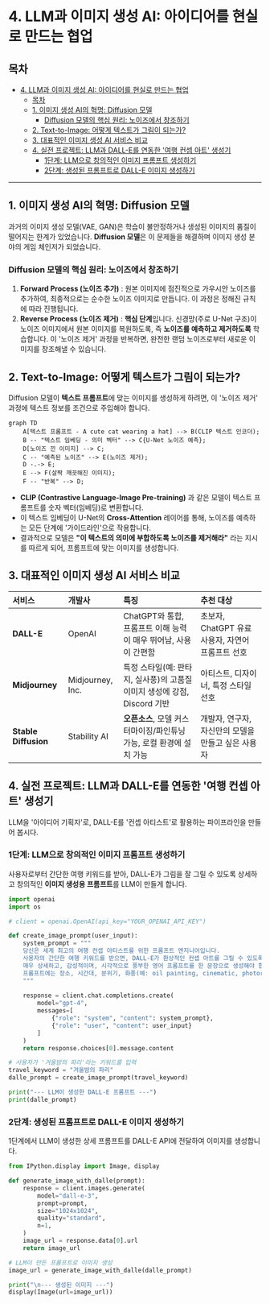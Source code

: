 # 4. LLM과 이미지 생성 AI: 아이디어를 현실로 만드는 협업

## 목차
- [4. LLM과 이미지 생성 AI: 아이디어를 현실로 만드는 협업](#4-llm과-이미지-생성-ai-아이디어를-현실로-만드는-협업)
  - [목차](#목차)
  - [1. 이미지 생성 AI의 혁명: Diffusion 모델](#1-이미지-생성-ai의-혁명-diffusion-모델)
    - [Diffusion 모델의 핵심 원리: 노이즈에서 창조하기](#diffusion-모델의-핵심-원리-노이즈에서-창조하기)
  - [2. Text-to-Image: 어떻게 텍스트가 그림이 되는가?](#2-text-to-image-어떻게-텍스트가-그림이-되는가)
  - [3. 대표적인 이미지 생성 AI 서비스 비교](#3-대표적인-이미지-생성-ai-서비스-비교)
  - [4. 실전 프로젝트: LLM과 DALL-E를 연동한 '여행 컨셉 아트' 생성기](#4-실전-프로젝트-llm과-dall-e를-연동한-여행-컨셉-아트-생성기)
    - [1단계: LLM으로 창의적인 이미지 프롬프트 생성하기](#1단계-llm으로-창의적인-이미지-프롬프트-생성하기)
    - [2단계: 생성된 프롬프트로 DALL-E 이미지 생성하기](#2단계-생성된-프롬프트로-dall-e-이미지-생성하기)

---

## 1. 이미지 생성 AI의 혁명: Diffusion 모델

과거의 이미지 생성 모델(VAE, GAN)은 학습이 불안정하거나 생성된 이미지의 품질이 떨어지는 한계가 있었습니다. **Diffusion 모델**은 이 문제들을 해결하며 이미지 생성 분야의 게임 체인저가 되었습니다.

### Diffusion 모델의 핵심 원리: 노이즈에서 창조하기

1.  **Forward Process (노이즈 추가)** : 원본 이미지에 점진적으로 가우시안 노이즈를 추가하여, 최종적으로는 순수한 노이즈 이미지로 만듭니다. 이 과정은 정해진 규칙에 따라 진행됩니다.
2.  **Reverse Process (노이즈 제거)** : **핵심 단계**입니다. 신경망(주로 U-Net 구조)이 노이즈 이미지에서 원본 이미지를 복원하도록, 즉 **노이즈를 예측하고 제거하도록** 학습합니다. 이 '노이즈 제거' 과정을 반복하면, 완전한 랜덤 노이즈로부터 새로운 이미지를 창조해낼 수 있습니다.

## 2. Text-to-Image: 어떻게 텍스트가 그림이 되는가?

Diffusion 모델이 **텍스트 프롬프트**에 맞는 이미지를 생성하게 하려면, 이 '노이즈 제거' 과정에 텍스트 정보를 조건으로 주입해야 합니다.

```mermaid
graph TD
    A[텍스트 프롬프트 - A cute cat wearing a hat] --> B(CLIP 텍스트 인코더);
    B -- "텍스트 임베딩 - 의미 벡터" --> C{U-Net 노이즈 예측};
    D[노이즈 낀 이미지] --> C;
    C -- "예측된 노이즈" --> E(노이즈 제거);
    D -.-> E;
    E --> F(살짝 깨끗해진 이미지);
    F -- "반복" --> D;
```
- **CLIP (Contrastive Language-Image Pre-training)**  과 같은 모델이 텍스트 프롬프트를 숫자 벡터(임베딩)로 변환합니다.
- 이 텍스트 임베딩이 U-Net의 **Cross-Attention** 레이어를 통해, 노이즈를 예측하는 모든 단계에 '가이드라인'으로 작용합니다.
- 결과적으로 모델은 **"이 텍스트의 의미에 부합하도록 노이즈를 제거해라"**  라는 지시를 따르게 되어, 프롬프트에 맞는 이미지를 생성합니다.

## 3. 대표적인 이미지 생성 AI 서비스 비교

| 서비스 | 개발사 | 특징 | 추천 대상 |
| :--- | :--- | :--- | :--- |
| **DALL-E** | OpenAI | ChatGPT와 통합, 프롬프트 이해 능력이 매우 뛰어남, 사용이 간편함 | 초보자, ChatGPT 유료 사용자, 자연어 프롬프트 선호 |
| **Midjourney** | Midjourney, Inc. | 특정 스타일(예: 판타지, 실사풍)의 고품질 이미지 생성에 강점, Discord 기반 | 아티스트, 디자이너, 특정 스타일 선호 |
| **Stable Diffusion** | Stability AI | **오픈소스**, 모델 커스터마이징/파인튜닝 가능, 로컬 환경에 설치 가능 | 개발자, 연구자, 자신만의 모델을 만들고 싶은 사용자 |

## 4. 실전 프로젝트: LLM과 DALL-E를 연동한 '여행 컨셉 아트' 생성기

LLM을 '아이디어 기획자'로, DALL-E를 '컨셉 아티스트'로 활용하는 파이프라인을 만들어 봅시다.

### 1단계: LLM으로 창의적인 이미지 프롬프트 생성하기

사용자로부터 간단한 여행 키워드를 받아, DALL-E가 그림을 잘 그릴 수 있도록 상세하고 창의적인 **이미지 생성용 프롬프트**를 LLM이 만들게 합니다.

```python
import openai
import os

# client = openai.OpenAI(api_key="YOUR_OPENAI_API_KEY")

def create_image_prompt(user_input):
    system_prompt = """
    당신은 세계 최고의 여행 컨셉 아티스트를 위한 프롬프트 엔지니어입니다.
    사용자의 간단한 여행 키워드를 받으면, DALL-E가 환상적인 컨셉 아트를 그릴 수 있도록,
    매우 상세하고, 감성적이며, 시각적으로 풍부한 영어 프롬프트를 한 문장으로 생성해야 합니다.
    프롬프트에는 장소, 시간대, 분위기, 화풍(예: oil painting, cinematic, photorealistic)이 반드시 포함되어야 합니다.
    """
    
    response = client.chat.completions.create(
        model="gpt-4",
        messages=[
            {"role": "system", "content": system_prompt},
            {"role": "user", "content": user_input}
        ]
    )
    return response.choices[0].message.content

# 사용자가 '겨울밤의 파리'라는 키워드를 입력
travel_keyword = "겨울밤의 파리"
dalle_prompt = create_image_prompt(travel_keyword)

print("--- LLM이 생성한 DALL-E 프롬프트 ---")
print(dalle_prompt)
```

### 2단계: 생성된 프롬프트로 DALL-E 이미지 생성하기

1단계에서 LLM이 생성한 상세 프롬프트를 DALL-E API에 전달하여 이미지를 생성합니다.

```python
from IPython.display import Image, display

def generate_image_with_dalle(prompt):
    response = client.images.generate(
        model="dall-e-3",
        prompt=prompt,
        size="1024x1024",
        quality="standard",
        n=1,
    )
    image_url = response.data[0].url
    return image_url

# LLM이 만든 프롬프트로 이미지 생성
image_url = generate_image_with_dalle(dalle_prompt)

print("\n--- 생성된 이미지 ---")
display(Image(url=image_url))
```
